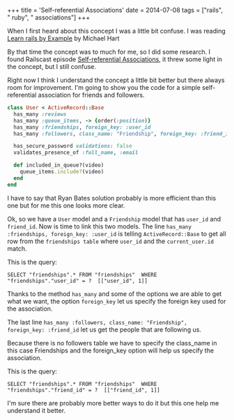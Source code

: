 +++
title = 'Self-referential Associations'
date = 2014-07-08
tags = ["rails", " ruby", " associations"]
+++

When I first heard about this concept I was a little bit confuse. I was reading [Learn rails by Example](http://www.railstutorial.org/) by Michael Hart



By that time the concept was to much for me, so I did some research.
I found Railscast episode [Self-referential Associations](http://railscasts.com/episodes/163-self-referential-association), it threw some
light in the concept, but I still confuse.

Right now I think I understand the concept a little bit better but there always room for improvement.
I'm going to show you the code for a simple self-referential association for friends and followers.


```ruby
class User < ActiveRecord::Base
  has_many :reviews
  has_many :queue_items, -> {order(:position)}
  has_many :friendships, foreign_key: :user_id
  has_many :followers, class_name: "Friendship", foreign_key: :friend_id

  has_secure_password validations: false
  validates_presence_of :full_name, :email

  def included_in_queue?(video)
    queue_items.include?(video)
  end
end
```

I have to say that Ryan Bates solution probably is more efficient than this one but for me this one looks more clear.

Ok, so we have a `User` model and a `Friendship` model that has `user_id` and `friend_id`.
Now is time to link this two models. The line `has_many :friendships, foreign_key: :user_id` is telling `ActiveRecord::Base` to get all
row from the `friendships table` where `user_id` and the `current_user.id` match.

This is the query:
```
SELECT "friendships".* FROM "friendships"  WHERE "friendships"."user_id" = ?  [["user_id", 1]]
```

Thanks to the method `has_many` and some of the options we are able to get what we want, the option `foreign_key` let us specify the foreign key used for the association.

The last line `has_many :followers, class_name: "Friendship", foreign_key: :friend_id` let us get the people that are following us.

Because there is no followers table we have to specify the class_name in this case Friendships and the foreign_key option will
help us specify the association.

This is the query:
```
SELECT "friendships".* FROM "friendships"  WHERE "friendships"."friend_id" = ?  [["friend_id", 1]]
```

I'm sure there are probably more better ways to do it but this one help me understand it better.
